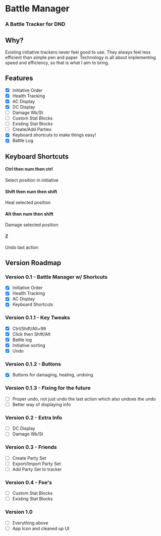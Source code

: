 # Battle Manager

### A Battle Tracker for DND

## Why?
Existing initiative trackers never feel good to use. They always feel less efficient than simple pen and paper. Technology is all about implementing speed and efficiency, so that is what I aim to bring. 

## Features
- [x] Initiative Order
- [x] Health Tracking
- [x] AC Display
- [x] DC Display
- [ ] Damage Wk/St
- [ ] Custom Stat Blocks
- [ ] Existing Stat Blocks
- [ ] Create/Add Parties
- [x] Keyboard shortcuts to make things easy!
- [x] Battle Log

## Keyboard Shortcuts
#### Ctrl then num then ctrl
Select position in initiative

#### Shift then num then shift
Heal selected position

#### Alt then num then shift
Damage selected position

#### Z
Undo last action

## Version Roadmap
### Version 0.1 - Battle Manager w/ Shortcuts
- [x] Initiative Order
- [x] Health Tracking
- [x] AC Display
- [x] Keyboard Shortcuts

### Version 0.1.1 - Key Tweaks
- [x] Ctrl/Shift/Alt+99
- [x] Click then Shift/Alt
- [x] Battle log
- [x] Initiative sorting
- [x] Undo

### Version 0.1.2 - Buttons
- [x] Buttons for damaging, healing, undoing

### Version 0.1.3 - Fixing for the future
- [ ] Proper undo, not just undo the last action which also undoes the undo
- [ ] Better way of displaying info

### Version 0.2 - Extra Info
- [ ] DC Display
- [ ] Damage Wk/St

### Version 0.3 - Friends
- [ ] Create Party Set
- [ ] Export/Import Party Set
- [ ] Add Party Set to tracker

### Version 0.4 - Foe's
- [ ] Custom Stat Blocks
- [ ] Existing Stat Blocks

### Version 1.0
- [ ] Everything above
- [ ] App Icon and cleaned up UI
